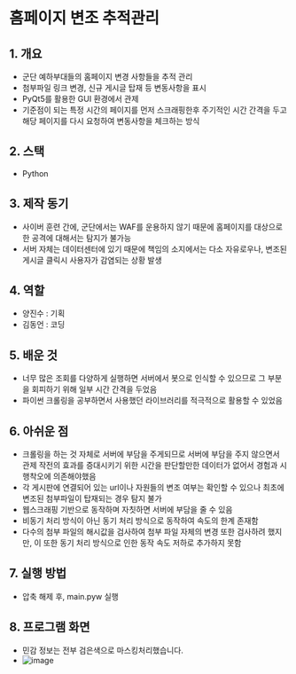 # 홈페이지 변조 추적관리
## 1. 개요
- 군단 예하부대들의 홈페이지 변경 사항들을 추적 관리
- 첨부파일 링크 변경, 신규 게시글 탑재 등 변동사항을 표시
- PyQt5를 활용한 GUI 환경에서 관제
- 기준점이 되는 특정 시간의 페이지를 먼저 스크래핑한후 주기적인 시간 간격을 두고 해당 페이지를 다시 요청하여 변동사항을 체크하는 방식
## 2. 스택
- Python

## 3. 제작 동기
- 사이버 훈련 간에, 군단에서는 WAF를 운용하지 않기 때문에 홈페이지를 대상으로 한 공격에 대해서는 탐지가 불가능
- 서버 자체는 데이터센터에 있기 때문에 책임의 소지에서는 다소 자유로우나, 변조된 게시글 클릭시 사용자가 감염되는 상황 발생

## 4. 역할
- 양진수 : 기획
- 김동언 : 코딩

## 5. 배운 것
- 너무 많은 조회를 다양하게 실행하면 서버에서 봇으로 인식할 수 있으므로 그 부분을 회피하기 위해 일부 시간 간격을 두었음
- 파이썬 크롤링을 공부하면서 사용했던 라이브러리를 적극적으로 활용할 수 있었음

## 6. 아쉬운 점
- 크롤링을 하는 것 자체로 서버에 부담을 주게되므로 서버에 부담을 주지 않으면서 관제 작전의 효과를 증대시키기 위한 시간을 판단할만한 데이터가 없어서 경험과 시행착오에 의존해야했음
- 각 게시판에 연결되어 있는 url이나 자원들의 변조 여부는 확인할 수 있으나 최초에 변조된 첨부파일이 탑재되는 경우 탐지 불가
- 웹스크래핑 기반으로 동작하며 자칫하면 서버에 부담을 줄 수 있음 
- 비동기 처리 방식이 아닌 동기 처리 방식으로 동작하여 속도의 한계 존재함
- 다수의 첨부 파일의 해시값을 검사하여 첨부 파일 자체의 변경 또한 검사하려 했지만, 이 또한 동기 처리 방식으로 인한 동작 속도 저하로 추가하지 못함

## 7. 실행 방법
- 압축 해제 후, main.pyw 실행

## 8. 프로그램 화면
- 민감 정보는 전부 검은색으로 마스킹처리했습니다.
- ![image](https://github.com/fjybjinsu/HomepageEdit/assets/85774577/5b9839a5-65cb-4ac6-bf2c-a8f2a59b3317)
